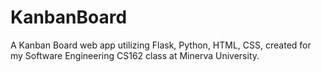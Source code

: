 # KanbanBoard
A Kanban Board web app utilizing Flask, Python, HTML, CSS, created for my Software Engineering CS162 class at Minerva University. 
